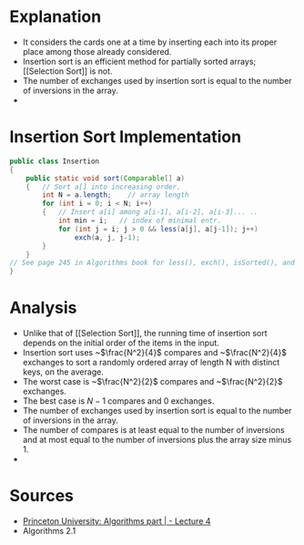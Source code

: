 # Explanation

+ It considers the cards one at a time by inserting each into its proper place among those already considered.
+ Insertion sort is an efficient method for partially sorted arrays; [[Selection Sort]] is not.
+ The number of exchanges used by insertion sort is equal to the number of inversions in the array.
+ 
# Insertion Sort Implementation
```java
public class Insertion 
{ 
	public static void sort(Comparable[] a)
	{   // Sort a[] into increasing order.
		int N = a.length;    // array length
		for (int i = 0; i < N; i++)
		{   // Insert a[i] among a[i-1], a[i-2], a[i-3]... ..
			int min = i;   // index of minimal entr.
			for (int j = i; j > 0 && less(a[j], a[j-1]); j++)
				exch(a, j, j-1);
		}
	}
// See page 245 in Algorithms book for less(), exch(), isSorted(), and main().
}
```
# Analysis
+ Unlike that of [[Selection Sort]], the running time of insertion sort depends on the initial order of the items in the input.
+ Insertion sort uses ~$\frac{N^2}{4}$ compares and ~$\frac{N^2}{4}$ exchanges to sort a randomly ordered array of length N with distinct keys, on the average. 
+ The worst case is ~$\frac{N^2}{2}$ compares and ~$\frac{N^2}{2}$ exchanges. 
+ The best case is $N - 1$ compares and 0 exchanges.
+ The number of exchanges used by insertion sort is equal to the number of inversions in the array.
+ The number of compares is at least equal to the number of inversions and at most equal to the number of inversions plus the array size minus 1.
+ 
# Sources
+ [Princeton University: Algorithms part | - Lecture 4 ](https://www.coursera.org/learn/algorithms-part1/lecture/1hYlN/insertion-sort)
+ Algorithms 2.1